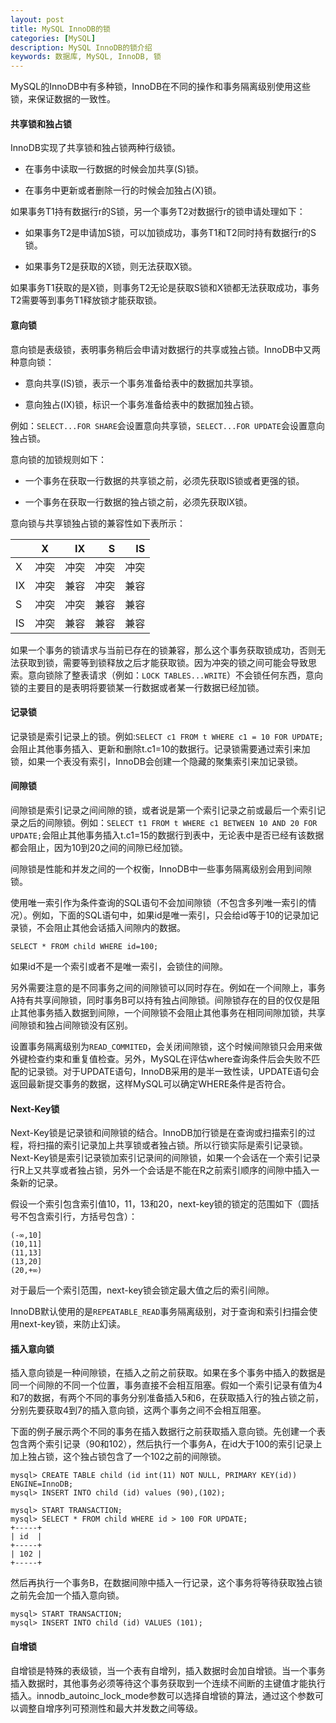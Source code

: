```yaml
---
layout: post
title: MySQL InnoDB的锁
categories: [MySQL]
description: MySQL InnoDB的锁介绍
keywords: 数据库, MySQL, InnoDB, 锁
---
```


MySQL的InnoDB中有多种锁，InnoDB在不同的操作和事务隔离级别使用这些锁，来保证数据的一致性。

#### 共享锁和独占锁

InnoDB实现了共享锁和独占锁两种行级锁。

- 在事务中读取一行数据的时候会加共享(S)锁。

- 在事务中更新或者删除一行的时候会加独占(X)锁。

如果事务T1持有数据行r的S锁，另一个事务T2对数据行r的锁申请处理如下：

- 如果事务T2是申请加S锁，可以加锁成功，事务T1和T2同时持有数据行r的S锁。

- 如果事务T2是获取的X锁，则无法获取X锁。

如果事务T1获取的是X锁，则事务T2无论是获取S锁和X锁都无法获取成功，事务T2需要等到事务T1释放锁才能获取锁。
#### 意向锁

意向锁是表级锁，表明事务稍后会申请对数据行的共享或独占锁。InnoDB中又两种意向锁：

- 意向共享(IS)锁，表示一个事务准备给表中的数据加共享锁。

- 意向独占(IX)锁，标识一个事务准备给表中的数据加独占锁。

例如：`SELECT...FOR SHARE`会设置意向共享锁，`SELECT...FOR UPDATE`会设置意向独占锁。

意向锁的加锁规则如下：

- 一个事务在获取一行数据的共享锁之前，必须先获取IS锁或者更强的锁。

- 一个事务在获取一行数据的独占锁之前，必须先获取IX锁。

意向锁与共享锁独占锁的兼容性如下表所示：

||X|IX|S|IS|
|:---|:---:|---:|---:|---:|
|X|冲突|冲突|冲突|冲突|
|IX|冲突|兼容|冲突|兼容|
|S|冲突|冲突|兼容|兼容|
|IS|冲突|兼容|兼容|兼容|

如果一个事务的锁请求与当前已存在的锁兼容，那么这个事务获取锁成功，否则无法获取到锁，需要等到锁释放之后才能获取锁。因为冲突的锁之间可能会导致思索。意向锁除了整表请求（例如：`LOCK TABLES...WRITE`）不会锁任何东西，意向锁的主要目的是表明将要锁某一行数据或者某一行数据已经加锁。

#### 记录锁

记录锁是索引记录上的锁。例如:`SELECT c1 FROM t WHERE c1 = 10 FOR UPDATE;`会阻止其他事务插入、更新和删除t.c1=10的数据行。记录锁需要通过索引来加锁，如果一个表没有索引，InnoDB会创建一个隐藏的聚集索引来加记录锁。

#### 间隙锁

间隙锁是索引记录之间间隙的锁，或者说是第一个索引记录之前或最后一个索引记录之后的间隙锁。例如：`SELECT t1 FROM t WHERE c1 BETWEEN 10 AND 20 FOR UPDATE;`会阻止其他事务插入t.c1=15的数据行到表中，无论表中是否已经有该数据都会阻止，因为10到20之间的间隙已经加锁。

间隙锁是性能和并发之间的一个权衡，InnoDB中一些事务隔离级别会用到间隙锁。

使用唯一索引作为条件查询的SQL语句不会加间隙锁（不包含多列唯一索引的情况）。例如，下面的SQL语句中，如果id是唯一索引，只会给id等于10的记录加记录锁，不会阻止其他会话插入间隙内的数据。

```
SELECT * FROM child WHERE id=100;
```
如果id不是一个索引或者不是唯一索引，会锁住的间隙。

另外需要注意的是不同事务之间的间隙锁可以同时存在。例如在一个间隙上，事务A持有共享间隙锁，同时事务B可以持有独占间隙锁。间隙锁存在的目的仅仅是阻止其他事务插入数据到间隙，一个间隙锁不会阻止其他事务在相同间隙加锁，共享间隙锁和独占间隙锁没有区别。

设置事务隔离级别为`READ_COMMITED`，会关闭间隙锁，这个时候间隙锁只会用来做外键检查约束和重复值检查。另外，MySQL在评估where查询条件后会失败不匹配的记录锁。对于UPDATE语句，InnoDB采用的是半一致性读，UPDATE语句会返回最新提交事务的数据，这样MySQL可以确定WHERE条件是否符合。

#### Next-Key锁

Next-Key锁是记录锁和间隙锁的结合。InnoDB加行锁是在查询或扫描索引的过程，将扫描的索引记录加上共享锁或者独占锁。所以行锁实际是索引记录锁。Next-Key锁是索引记录锁加索引记录间的间隙锁，如果一个会话在一个索引记录行R上又共享或者独占锁，另外一个会话是不能在R之前索引顺序的间隙中插入一条新的记录。

假设一个索引包含索引值10，11，13和20，next-key锁的锁定的范围如下（圆括号不包含索引行，方括号包含）：
```
(-∞,10]
(10,11]
(11,13]
(13,20]
(20,+∞)
```
对于最后一个索引范围，next-key锁会锁定最大值之后的索引间隙。

InnoDB默认使用的是`REPEATABLE_READ`事务隔离级别，对于查询和索引扫描会使用next-key锁，来防止幻读。

#### 插入意向锁

插入意向锁是一种间隙锁，在插入之前之前获取。如果在多个事务中插入的数据是同一个间隙的不同一个位置，事务直接不会相互阻塞。假如一个索引记录有值为4和7的数据，有两个不同的事务分别准备插入5和6，在获取插入行的独占锁之前，分别先要获取4到7的插入意向锁，这两个事务之间不会相互阻塞。

下面的例子展示两个不同的事务在插入数据行之前获取插入意向锁。先创建一个表包含两个索引记录（90和102），然后执行一个事务A，在id大于100的索引记录上加上独占锁，这个独占锁包含了一个102之前的间隙锁。

```
mysql> CREATE TABLE child (id int(11) NOT NULL, PRIMARY KEY(id)) ENGINE=InnoDB;
mysql> INSERT INTO child (id) values (90),(102);

mysql> START TRANSACTION;
mysql> SELECT * FROM child WHERE id > 100 FOR UPDATE;
+-----+
| id  |
+-----+
| 102 |
+-----+
```

然后再执行一个事务B，在数据间隙中插入一行记录，这个事务将等待获取独占锁之前先会加一个插入意向锁。
```
mysql> START TRANSACTION;
mysql> INSERT INTO child (id) VALUES (101);
```

#### 自增锁

自增锁是特殊的表级锁，当一个表有自增列，插入数据时会加自增锁。当一个事务插入数据时，其他事务必须等待这个事务获取到一个连续不间断的主键值才能执行插入。innodb_autoinc_lock_mode参数可以选择自增锁的算法，通过这个参数可以调整自增序列可预测性和最大并发数之间等级。